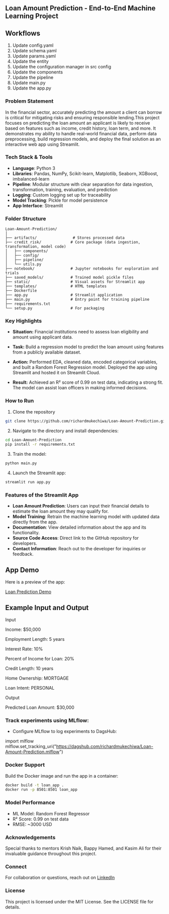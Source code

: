 
## Loan Amount Prediction - End-to-End Machine Learning Project

## Workflows

1. Update config.yaml
2. Update schema.yaml
3. Update params.yaml
4. Update the entity
5. Update the configuration manager in src config
6. Update the components
7. Update the pipeline
8. Update main.py
9. Update the app.py

### Problem Statement
In the financial sector, accurately predicting the amount a client can borrow is critical for mitigating risks and ensuring responsible lending.This project focuses on predicting the loan amount an applicant is likely to receive based on features such as income, credit history, loan term, and more. It demonstrates my ability to handle real-world financial data, perform data preprocessing, build regression models, and deploy the final solution as an interactive web app using Streamlit.

### Tech Stack & Tools
- **Language**: Python 3
- **Libraries**: Pandas, NumPy, Scikit-learn, Matplotlib, Seaborn, XGBoost, imbalanced-learn
- **Pipeline**: Modular structure with clear separation for data ingestion, transformation, training, evaluation, and prediction
- **Logging**: Custom logging set up for traceability
- **Model Tracking**: Pickle for model persistence
- **App Interface**: Streamlit

### Folder Structure
```
Loan-Amount-Prediction/
│
├── artifacts/                # Stores processed data
├── credit_risk/             # Core package (data ingestion, transformation, model code)
│   ├── components/
│   ├── config/
│   ├── pipeline/
│   └── utils.py
├── notebook/                # Jupyter notebooks for exploration and trials
├── saved_models/            # Trained model pickle files
├── static/                  # Visual assets for Streamlit app
├── templates/               # HTML templates
├── Dockerfile
├── app.py                   # Streamlit application
├── main.py                  # Entry point for training pipeline
├── requirements.txt
└── setup.py                 # For packaging
```

### Key Highlights 

- __Situation:__ Financial institutions need to assess loan eligibility and amount using applicant data.

- __Task:__ Build a regression model to predict the loan amount using features from a publicly available dataset.

- __Action:__ Performed EDA, cleaned data, encoded categorical variables, and built a Random Forest Regression model. Deployed the app using Streamlit and hosted it on Streamlit Cloud.

- __Result:__ Achieved an R² score of 0.99 on test data, indicating a strong fit. The model can assist loan officers in making informed decisions.

###  How to Run
1. Clone the repository
```bash
git clone https://github.com/richardmukechiwa/Loan-Amount-Prediction.git
```
2. Navigate to the directory and install dependencies:
```bash
cd Loan-Amount-Prediction
pip install -r requirements.txt
```
3. Train the model:
```bash
python main.py
```
4. Launch the Streamlit app:
```bash
streamlit run app.py
```

### Features of the Streamlit App

- **Loan Amount Prediction**: Users can input their financial details to estimate the loan amount they may qualify for.
- **Model Training**: Retrain the machine learning model with updated data directly from the app.
- **Documentation**: View detailed information about the app and its functionality.
- **Source Code Access**: Direct link to the GitHub repository for developers.
- **Contact Information**: Reach out to the developer for inquiries or feedback.

##  App Demo
Here is a preview of the app:

[Loan Prediction Demo](https://github.com/richardmukechiwa/Datasets/raw/refs/heads/main/Loan-App.mp4)

## Example Input and Output

Input

Income: $50,000

Employment Length: 5 years

Interest Rate: 10%

Percent of Income for Loan: 20%

Credit Length: 10 years

Home Ownership: MORTGAGE

Loan Intent: PERSONAL

Output

Predicted Loan Amount: $30,000



### Track experiments using MLflow:
   - Configure MLflow to log experiments to DagsHub:

import mlflow
mlflow.set_tracking_uri("https://dagshub.com/richardmukechiwa/Loan-Amount-Prediction.mlflow") 


### Docker Support
Build the Docker image and run the app in a container:
```bash
docker build -t loan_app .
docker run -p 8501:8501 loan_app
```

### Model Performance
- ML Model: Random Forest Regressor
- R² Score: 0.99 on test data
- RMSE: ~3000 USD

###  Acknowledgements
Special thanks to mentors Krish Naik, Bappy Hamed, and Kasim Ali for their invaluable guidance throughout this project.

###  Connect
For collaboration or questions, reach out on [LinkedIn](https://www.linkedin.com/in/richardmukechiwa/)


### License
This project is licensed under the MIT License. See the LICENSE file for details.

